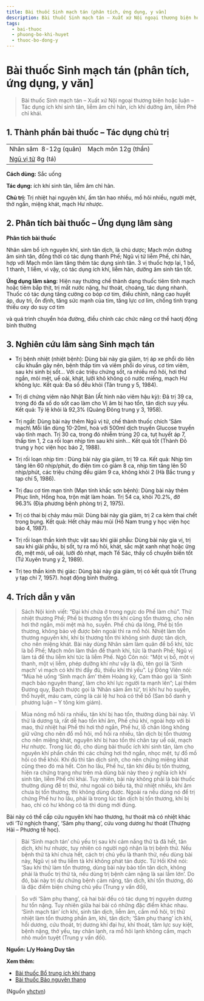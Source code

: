 ```yaml
---
title: Bài thuốc Sinh mạch tán (phân tích, ứng dụng, y văn]
description: Bài thuốc Sinh mạch tán – Xuất xứ Nội ngoại thương biện hoặc luận – Tác dụng ích khí sinh tân, liễm âm chỉ hãn, ích khí dưỡng âm, liễm Phê chỉ khái.
tags:
  - bai-thuoc
  - phuong-bo-khi-huyet
  - thuoc-bo-dong-y
---
```


# Bài thuốc Sinh mạch tán (phân tích, ứng dụng, y văn] 

> Bài thuốc Sinh mạch tán – Xuất xứ Nội ngoại thương biện hoặc luận – Tác dụng ích khí sinh tân, liễm âm chỉ hãn, ích khí dưỡng âm, liễm Phê chỉ khái.

## 1. Thành phần bài thuốc – Tác dụng chủ trị

|  |  |
| --- | --- |
| Nhân sâm  8-12g (quân) | Mạch môn 12g (thần) |
| [Ngũ vị tử](/yhctvn/vi-thuoc-ngu-vi-tu) 8g (tá) |  |

**Cách dùng:** Sắc uống

**Tác dụng:** ích khí sinh tân, liễm âm chỉ hãn. 

**Chủ trị:** Trị nhiệt hại nguyên khí, ấm tân hao nhiều, mồ hôi nhiều, người mệt, thở ngắn, miệng khát, mạch Hư nhược.

## 2. Phân tích bài thuốc – Ứng dụng lâm sàng

**Phân tích bài thuốc**

Nhân sâm bổ ích nguyên khí, sinh tân dịch, là chủ dược; Mạch môn dưỡng âm sinh tân, đồng thời có tác dụng thanh Phế; Ngũ vị tử liễm Phế, chỉ hãn, hợp với Mạch môn làm tăng thêm tác dụng sinh tân. 3 vị thuốc hợp lại, 1 bổ, 1 thanh, 1 liễm, vì vậy, có tác dụng ích khí, liễm hãn, dưỡng âm sinh tân tốt.

**Ứng dụng lâm sàng:** Hiện nay thường chế thành dạng thuốc tiêm tĩnh mạch hoặc tiêm bắp thịt, trị mất nước nặng, hư thoát, choáng, tác dụng nhanh. Thuốc có tác dụng tăng cường co bóp cơ tim, điều chỉnh, nâng cao huyết áp, duy trì, ổn định, tăng sức mạnh của tim, tăng lực cơ lim, chống tình trạng thiếu oxy do suy cơ tim

và quá trình chuyển hóa đường, điều chỉnh các chức năng cơ thể haotj động bình thường

## 3. Nghiên cứu lâm sàng Sinh mạch tán

+ Trị bệnh nhiệt (nhiệt bệnh): Dùng bài này gia giảm, trị áp xe phổi do liên cầu khuẩn gây nên, bệnh thấp tim và viêm phổi do virus, cơ tim viêm, sau khi sinh bị sốt… Với các triệu chứng sốt, ra nhiều mồ hôi, hơi thd ngắn, mỏi mệt, uể oải, khát, lưỡi khô không có nước miếng, mạch Hư không lực. Kết quả: Đa số đều khỏi (Tân trung y 5, 1984).

+ Trị di chứng viêm não Nhật Bản (Ất hình não viêm hậu kỳ): Đã trị 39 ca, trong đó đa số do sốt cao làm cho Vị âm bị hao tổn, tân dịch suy yếu. Kết quả: Tỷ lệ khỏi là 92,3% (Quảng Đông trung y 3, 1958).

+ Trị ngất: Dùng bài này thêm Ngũ vị tử, chế thành thuốc chích ‘Sâm mạch\ Mỗi lần dùng 10-20ml, hoà với 500ml dịch truyền Glucose truyền vào tĩnh mạch. Trị 30 ca, trong đó nhiễm trùng 20 ca, tụt huyết áp 7, thấp tim 1, 2 ca rối loạn nhịp tim sau khi sinh… Kết quả tốt (Thành Đô trung y học viện học báo 2, 1988).

+ Trị rối loạn nhịp tim : Dùng bài này gia giảm, trị 19 ca. Kết quả: Nhịp tim tăng lên 60 nhịp/phút, đo điện tim có giảm 8 ca, nhịp tim tăng lên 50 nhịp/phút, các triệu chứng đều giảm 9 ca, không khỏi 2 (Hà Bắc trung y tạp chí 5, 1986).

+ Trị đau cơ tim mạn tính (Mạn tính khắc sơn bệnh): Dùng bài này thêm Phục linh, Hồng hoa, trộn mật làm hoàn. Trị 54 ca, khỏi 70.2%, đỡ 96.3% (Địa phương bệnh phòng trị 2, 1975).

+ Trị có thai bị chảy máu mũi: Dùng bài này gia giảm, trị 2 ca kèm thai chết trong bụng. Kết quả: Hết chảy máu mũi (Hồ Nam trung y học viện học báo 4, 1987).

+ Trị rối loạn thần kinh thực vật sau khi giải phẫu: Dùng bài này gia vị, trị sau khi giải phẫu, bị sốt, tự ra mồ hôi, khát, sắc mặt xanh nhạt hoặc ửng đỏ, mệt mỏi, uể oải, lưỡi đỏ nhạt, mạch Tế Sác, thấy cổ chuyển biến tốt (Tứ Xuyên trung y 2, 1989).

+ Trị teo thần kinh thị giác: Dùng bài này gia giảm, trị có kết quả tốt (Trung y tạp chí 7, 1957). hoạt động bình thường.

## 4. Trích dẫn y văn

> Sách Nội kinh viết: “Đại khí chứa ở trong ngực do Phế làm chủ”. Thử nhiệt thương Phế; Phế bị thương tổn thì khí cũng tổn thương, cho nên hơi thở ngắn, mỏi mệt mà ho, suyễn. Phế chủ da lông, Phế bị tổn thương, không bảo vệ được bên ngoài thì ra mồ hôi. Nhiệt làm tổn thương nguyên khí, khí bị thương tổn thì không sinh được tân dịch, cho nên miệng khát. Bài này dùng Nhân sâm làm quân để bổ khí, tức là bổ Phế; Mạch môn làm thần để thanh khí, tức là thanh Phế; Ngũ vị làm tá để thu liễm khí tức là liễm Phế. Ngô Côn nói: “Một vị bổ, một vị thanh, một vị liễm, phép dưỡng khí như vậy là đủ, tên gọi là ‘Sinh mạch’ vì mạch có khí thì đầy đủ, thiếu khí thì yếu”. Lý Đông Viên nói: “Mùa hè uống ‘Sinh mạch ẩm’ thêm Hoàng kỳ, Cam thảo gọi là ‘Sinh mạch bảo nguyên thang’, làm cho khí lực người ta mạnh lên”; Lại thêm Đương quy, Bạch thược gọi là ‘Nhân sâm ẩm tử’, trị khí hư ho suyễn, thổ huyết, máu cam, cũng là cái lệ hư hoả có thể bổ (San bổ danh y phương luận – Y tông kim giám).

> Mùa nóng mồ hôi ra nhiều, tân khí bị hao tổn, thường dùng bài này. Vì thử là dương tà, rất dễ hao tổn khí âm, Phế chủ khí, ngoài hợp với bì mao, thử nhiệt hại Phế thì hơi thở ngắn, Phế hư, lỗ chân lông không giữ vững cho nên đổ mồ hôi, mồ hôi ra nhiều, tân dịch bị tổn thương cho nên miệng khát, nguyên khí bị hao tổn thì chân tay uể oải, mạch Hư nhược. Trong lúc đó, cho dùng bài thuốc ích khí sinh tân, làm cho nguyên khí phấn chấn thì các chứng hơi thở ngắn, nhọc mệt, tự đổ mồ hôi có thể khỏi. Khí đủ thì tân dịch sinh, cho nên chứng miệng khát cũng theo đó mà hết. Còn ho lâu, Phế hư, tân khí đều bị tổn thương, hiện ra chứng trạng như trên mà dùng bài này theo ý nghĩa ích khí sinh tân, liễm Phế chỉ khái. Tuy nhiên, bài này không phải là bài thuốc thường dùng để trị thử, như ngoài có biểu tà, thử nhiệt nhiều, khí âm chưa bị tổn thương, thì không dùng được. Ngoài ra nếu dùng nó để trị chứng Phế hư ho lâu, phải là trong lúc tân dịch bị tổn thương, khí bị hao, chỉ có hư không có tà thì dùng mới đúng.

Bài này có thể cấp cứu nguyên khí hao thương, hư thoát mà có nhiệt khác với ‘Tứ nghịch thang’, ‘Sâm phụ thang’, cứu vong dương hư thoát (Thượng Hải – Phương tễ học).

> Bài ‘Sinh mạch tán’ chủ yếu trị sau khi cảm nắng thử tà đã hết, tân dịch, khí hư nhược, tuy nhiên có người ngộ nhận là trị bệnh thử. Nếu bệnh thử tà khí chưa hết, cách trị chủ yếu là thanh thử, nếu dùng bài này, Ngũ vị sẽ thu liễm tà khí không phát tán được. Từ Hồi Khê nói: ‘Sau khi thử làm tổn thương, dùng bài này bảo tổn tân dịch, không phải là thuốc trị thử tà, nếu dùng trị bệnh cảm nặng là sai lầm lớn’. Do đó, bài này trị dư chứng bệnh cảm nặng, tân dịch, khí tổn thương, đó là đặc điểm biện chứng chủ yếu (Trung y vấn đối),

> So với ‘Sâm phụ thang’, cả hai bài đều có tác dụng trị nguyên dương hư tổn nặng. Tuy nhiên giữa hai bài có những đặc điểm khác nhau. ‘Sinh mạch tán’ ích khí, sinh tân dịch, liễm âm, cầm mồ hôi, trị thử nhiệt làm tổn thương phần âm, khí, tân dịch; ‘Sâm phụ thang’ ích khí, hồi dương, cứu thoát, trị dương khí đại hư, khí thoát, tâm lực suy kiệt, bệnh nặng, thở yếu, tay chân lạnh, ra mồ hôi lạnh không cầm, mạch nhỏ muốn tuyệt (Trung y vấn đối).

**Nguồn: L/y Hoàng Duy tân**

**Xem thêm:**

* [Bài thuốc Bổ trung ích khí thang](/yhctvn/bai-thuoc-bo-trung-ich-khi-thang)
* [Bài thuốc Bảo nguyên thang](/yhctvn/bai-thuoc-bao-nguyen-thang)

(Nguồn <a href="https://yhctvn.com/bai-thuoc-sinh-mach-tan/" target="_blank">yhctvn</a>)

